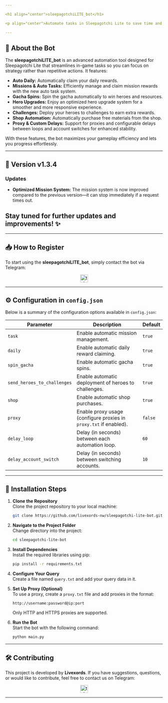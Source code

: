 ```yaml
---

<h1 align="center">sleepagotchiLITE_bot</h1>

<p align="center">Automate tasks in Sleepagotchi Lite to save time and boost your gameplay!</p>

---
```


## 🚀 About the Bot

The **sleepagotchiLITE_bot** is an advanced automation tool designed for Sleepagotchi Lite that streamlines in-game tasks so you can focus on strategy rather than repetitive actions. It features:

- **Auto Daily:** Automatically claim your daily rewards.
- **Missions & Auto Tasks:** Efficiently manage and claim mission rewards with the new auto task system.
- **Gacha Spins:** Spin the gacha automatically to win heroes and resources.
- **Hero Upgrades:** Enjoy an optimized hero upgrade system for a smoother and more responsive experience.
- **Challenges:** Deploy your heroes to challenges to earn extra rewards.
- **Shop Automation:** Automatically purchase free materials from the shop.
- **Proxy & Custom Delays:** Support for proxies and configurable delays between loops and account switches for enhanced stability.

With these features, the bot maximizes your gameplay efficiency and lets you progress effortlessly.

---

## 🌟 **Version v1.3.4**

### **Updates**

- **Optimized Mission System:** The mission system is now improved compared to the previous version—it can stop immediately if a request times out.

## Stay tuned for further updates and improvements! ✨

---

## 📥 **How to Register**

To start using the **sleepagotchiLITE_bot**, simply contact the bot via Telegram:

<div align="center">
  <a href="https://t.me/sleepagotchiLITE_bot/game?startapp=72633a35343338323039363434" target="_blank">
    <img src="https://img.shields.io/static/v1?message=sleepagotchiLITE_bot&logo=telegram&label=&color=2CA5E0&logoColor=white&labelColor=&style=for-the-badge" height="25" alt="telegram logo" />
  </a>
</div>

---

## ⚙️ **Configuration in `config.json`**

Below is a summary of the configuration options available in `config.json`:

| **Parameter**               | **Description**                                                   | **Default** |
| --------------------------- | ----------------------------------------------------------------- | ----------- |
| `task`                      | Enable automatic mission management.                              | `true`      |
| `daily`                     | Enable automatic daily reward claiming.                           | `true`      |
| `spin_gacha`                | Enable automatic gacha spins.                                     | `true`      |
| `send_heroes_to_challenges` | Enable automatic deployment of heroes to challenges.              | `true`      |
| `shop`                      | Enable automatic shop purchases.                                  | `true`      |
| `proxy`                     | Enable proxy usage (configure proxies in `proxy.txt` if enabled). | `false`     |
| `delay_loop`                | Delay (in seconds) between each automation loop.                  | `60`        |
| `delay_account_switch`      | Delay (in seconds) between switching accounts.                    | `10`        |

---

## 📖 **Installation Steps**

1. **Clone the Repository**  
   Clone the project repository to your local machine:

   ```bash
   git clone https://github.com/livexords-nw/sleepagotchi-lite-bot.git
   ```

2. **Navigate to the Project Folder**  
   Change directory into the project:

   ```bash
   cd sleepagotchi-lite-bot
   ```

3. **Install Dependencies**  
   Install the required libraries using pip:

   ```bash
   pip install -r requirements.txt
   ```

4. **Configure Your Query**  
   Create a file named `query.txt` and add your query data in it.

5. **Set Up Proxy (Optional)**  
   To use a proxy, create a `proxy.txt` file and add proxies in the format:

   ```
   http://username:password@ip:port
   ```

   Only HTTP and HTTPS proxies are supported.

6. **Run the Bot**  
   Start the bot with the following command:

   ```bash
   python main.py
   ```

---

## 🛠️ **Contributing**

This project is developed by **Livexords**. If you have suggestions, questions, or would like to contribute, feel free to contact us on Telegram:

<div align="center">
  <a href="https://t.me/livexordsscript" target="_blank">
    <img src="https://img.shields.io/static/v1?message=Livexords&logo=telegram&label=&color=2CA5E0&logoColor=white&labelColor=&style=for-the-badge" height="25" alt="telegram logo" />
  </a>
</div>

---

